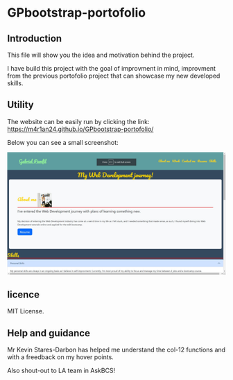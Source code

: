 # GPbootstrap-portofolio

## Introduction

This file will show you the idea and motivation behind the project. 

I have build this project with the goal of improvment in mind, improvment from the previous portofolio project that can showcase my new developed skills.

## Utility

The website can be easily run by clicking the link: https://m4r1an24.github.io/GPbootstrap-portofolio/

Below you can see a small screenshot: 

![Alt text](GPbootstrap-portofolio.jpg)

## licence

MIT License.

## Help and guidance

Mr Kevin Stares-Darbon has helped me understand the col-12 functions and with a freedback on my hover points.

Also shout-out to LA team in AskBCS!

## 